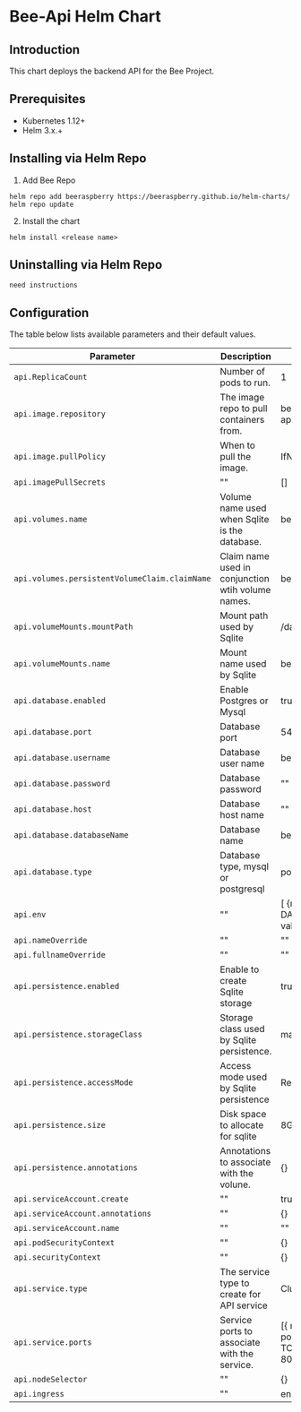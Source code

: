 # Bee-Api Helm Chart

## Introduction
This chart deploys the backend API for the Bee Project.

## Prerequisites

- Kubernetes 1.12+
- Helm 3.x.+

## Installing via Helm Repo

1. Add Bee Repo
```console
helm repo add beeraspberry https://beeraspberry.github.io/helm-charts/
helm repo update
```

2. Install the chart
```console
helm install <release name> 
```

## Uninstalling via Helm Repo
```console
need instructions
```

## Configuration

The table below lists available parameters and their default values.

| Parameter | Description | Default |
| --------- | ----------- | ------- |
| `api.ReplicaCount`| Number of pods to run. | 1 |
| `api.image.repository` | The image repo to pull containers from.| beeraspberry/bee-api |
| `api.image.pullPolicy` | When to pull the image. | IfNotPresent |
| `api.imagePullSecrets` | "" | [] |
| `api.volumes.name`     | Volume name used when Sqlite is the database. | bee-api-volume |
| `api.volumes.persistentVolumeClaim.claimName` | Claim name used in conjunction wtih volume names. | bee-api-claim |
| `api.volumeMounts.mountPath` | Mount path used by Sqlite | /data |
| `api.volumeMounts.name` | Mount name used by Sqlite | bee-api-volume |
| `api.database.enabled` | Enable Postgres or Mysql | true |
| `api.database.port` | Database port | 5432 |
| `api.database.username` | Database user name | beeapi |
| `api.database.password` | Database password | "" |
| `api.database.host` | Database host name | "" |
| `api.database.databaseName` | Database name | beeapi |
| `api.database.type` | Database type, mysql or postgresql | postgresql |
| `api.env` | "" | [ {name: DATABASE_DIR, value:"/data"}] |
| `api.nameOverride` | "" | "" |
| `api.fullnameOverride` | "" | "" |
| `api.persistence.enabled` | Enable to create Sqlite storage | true |
| `api.persistence.storageClass` | Storage class used by Sqlite persistence. | manual |
| `api.persistence.accessMode` | Access mode used by Sqlite persistence | ReadWriteOnce |
| `api.persistence.size` | Disk space to allocate for sqlite| 8Gi |
| `api.persistence.annotations` | Annotations to associate with the volune. | {} |
| `api.serviceAccount.create` | "" | true |
| `api.serviceAccount.annotations` | "" | {} |
| `api.serviceAccount.name` | "" | "" |
| `api.podSecurityContext` | "" | {} |
| `api.securityContext` | "" | {} |
| `api.service.type` | The service type to create for API service| ClusterIP |
| `api.service.ports` | Service ports to associate with the service. | [{ name: bee-api, port: 80, protocol: TCP, targetPort: 80}] |
| `api.nodeSelector` | "" | {} |
| `api.ingress` | "" | enabled: false |
